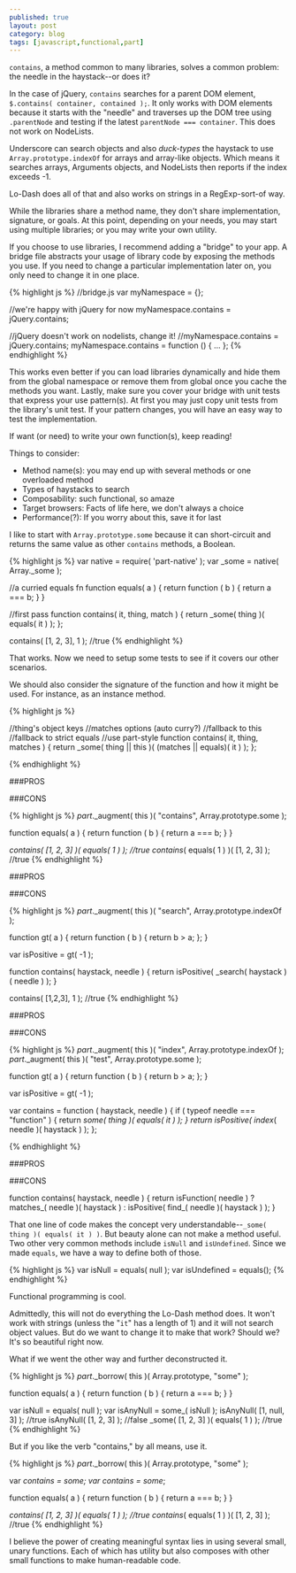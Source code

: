```yaml
---
published: true
layout: post
category: blog
tags: [javascript,functional,part]
---
```


`contains`, a method common to many libraries, solves a common problem: the needle in the haystack--or does it?

In the case of jQuery, `contains` searches for a parent DOM element, `$.contains( container, contained );`.
It only works with DOM elements because it starts with the "needle" and traverses up the DOM tree using
`.parentNode` and testing if the latest `parentNode === container`.  This does not work on NodeLists.

Underscore can search objects and also *duck-types* the haystack to use `Array.prototype.indexOf` for arrays and array-like objects.
Which means it searches arrays, Arguments objects, and NodeLists then reports if the index exceeds -1.

Lo-Dash does all of that and also works on strings in a RegExp-sort-of way.

While the libraries share a method name, they don't share implementation, signature, or goals.  At this point,
depending on your needs, you may start using multiple libraries; or you may write your own utility.

If you choose to use libraries, I recommend adding a "bridge" to your app.  A bridge file abstracts your usage of
library code by exposing the methods you use.  If you need to change a particular implementation later on, you
only need to change it in one place.

{% highlight js %}
//bridge.js
var myNamespace = {};

//we're happy with jQuery for now
myNamespace.contains = jQuery.contains;

//jQuery doesn't work on nodelists, change it!
//myNamespace.contains = jQuery.contains;
myNamespace.contains = function () { ... };
{% endhighlight %}

This works even better if you can load libraries dynamically and hide them
from the global namespace or remove them from global once you cache the methods you want.  Lastly, make sure you
cover your bridge with unit tests that express your use pattern(s).  At first you may just copy unit tests
from the library's unit test.  If your pattern changes, you will have an easy way to test the implementation.

If want (or need) to write your own function(s), keep reading!

Things to consider:

- Method name(s): you may end up with several methods or one overloaded method
- Types of haystacks to search
- Composability: such functional, so amaze
- Target browsers:  Facts of life here, we don't always a choice
- Performance(?): If you worry about this, save it for last

I like to start with `Array.prototype.some` because it can short-circuit and returns the same value as other
`contains` methods, a Boolean.

{% highlight js %}
var native = require( 'part-native' );
var _some = native( Array._some );

//a curried equals fn
function equals( a ) {
  return function ( b ) {
    return a === b;
  }
}

//first pass
function contains( it, thing, match ) {
  return _some( thing )( equals( it ) );
};

contains( [1, 2, 3], 1 ); //true
{% endhighlight %}

That works.  Now we need to setup some tests to see if it covers our other scenarios.

We should also consider the signature of the function and how it might be used.  For instance,
as an instance method.

{% highlight js %}

//thing's object keys
//matches options (auto curry?)
//fallback to this
//fallback to strict equals
//use part-style
function contains( it, thing, matches ) {
  return _some( thing || this )( (matches || equals)( it ) );
};

{% endhighlight %}

###PROS

###CONS


{% highlight js %}
_part_._augment( this )( "contains", Array.prototype.some );

function equals( a ) {
  return function ( b ) {
    return a === b;
  }
}

_contains( [1, 2, 3] )( equals( 1 ) ); //true
contains_( equals( 1 ) )( [1, 2, 3] ); //true
{% endhighlight %}

###PROS

###CONS


{% highlight js %}
_part_._augment( this )( "search", Array.prototype.indexOf );

function gt( a ) {
  return function ( b ) {
    return b > a;
  };
}

var isPositive = gt( -1 );

function contains( haystack, needle ) {
  return isPositive( _search( haystack )( needle ) );
}

contains( [1,2,3], 1 ); //true
{% endhighlight %}

###PROS

###CONS


{% highlight js %}
_part_._augment( this )( "index", Array.prototype.indexOf );
_part_._augment( this )( "test", Array.prototype.some );



function gt( a ) {
  return function ( b ) {
    return b > a;
  };
}

var isPositive = gt( -1 );

var contains = function ( haystack, needle ) {
  if ( typeof needle === "function" ) {
    return _some( thing )( equals( it ) );
  }
  return isPositive( index_( needle )( haystack ) );
};

{% endhighlight %}

###PROS

###CONS

function contains( haystack, needle ) {
  return isFunction( needle ) ?
    matches_( needle )( haystack ) :
    isPositive( find_( needle )( haystack ) );
}



That one line of code makes the concept very understandable--`_some( thing )( equals( it ) )`.  But beauty
alone can not make a method useful.  Two other very common methods include `isNull` and `isUndefined`.
Since we made `equals`, we have a way to define both of those.

{% highlight js %}
var isNull = equals( null );
var isUndefined = equals();
{% endhighlight %}

Functional programming is cool.

Admittedly, this will not do everything the Lo-Dash method does.  It won't work with strings (unless the "`it`" has a
length of 1) and it will not search object values.  But do we want to change it to make that work?  Should we?
It's so beautiful right now.

What if we went the other way and further deconstructed it.

{% highlight js %}
_part_._borrow( this )( Array.prototype, "some" );

function equals( a ) {
  return function ( b ) {
    return a === b;
  }
}

var isNull = equals( null );
var isAnyNull = some_( isNull );
isAnyNull( [1, null, 3] ); //true
isAnyNull( [1, 2, 3] ); //false
_some( [1, 2, 3] )( equals( 1 ) ); //true
{% endhighlight %}

But if you like the verb "contains," by all means, use it.

{% highlight js %}
_part_._borrow( this )( Array.prototype, "some" );

var _contains = _some;
var contains_ = some_;

function equals( a ) {
  return function ( b ) {
    return a === b;
  }
}

_contains( [1, 2, 3] )( equals( 1 ) ); //true
contains_( equals( 1 ) )( [1, 2, 3] ); //true
{% endhighlight %}

I believe the power of creating meaningful syntax lies in using several small, unary functions.
Each of which has utility but also composes with other small functions to make human-readable code.




